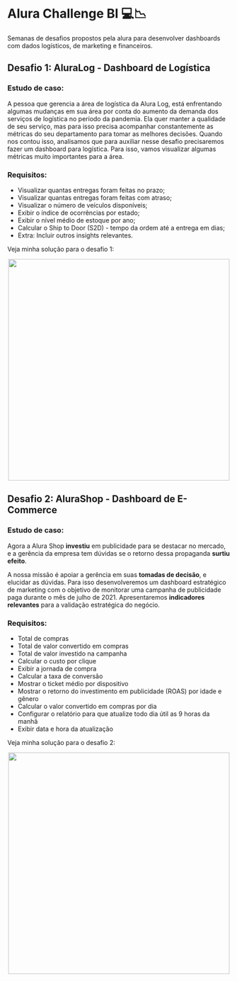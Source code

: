 # Alura Challenge BI :computer::chart_with_downwards_trend:

Semanas de desafios propostos pela alura para desenvolver dashboards com dados logísticos, de marketing e financeiros.

## 

## Desafio 1: AluraLog - Dashboard de Logística

### 

### Estudo de caso:

A pessoa que gerencia a área de logística da Alura Log, está  enfrentando algumas mudanças em sua área por conta do aumento da demanda dos serviços de logística no período da pandemia. Ela quer manter a  qualidade de seu serviço, mas para isso precisa acompanhar  constantemente as métricas do seu departamento para tomar as melhores  decisões. Quando nos contou isso, analisamos que para auxiliar nesse  desafio precisaremos fazer um dashboard para logística. Para isso, vamos visualizar algumas métricas muito importantes para a área.

### 

### Requisitos:

- Visualizar quantas entregas foram feitas no prazo;
- Visualizar quantas entregas foram feitas com atraso;
- Visualizar o número de veículos disponíveis;
- Exibir o índice de ocorrências por estado;
- Exibir o nível médio de estoque por ano;
- Calcular o Ship to Door (S2D) - tempo da ordem até a entrega em dias;
- Extra: Incluir outros insights relevantes.

Veja minha solução para o desafio 1:

<p align="center">
  <a href="https://github.com/MateLima/alura-challengeBI/tree/main/Desafio%201%20-%20AlulaLog"><img src="https://user-images.githubusercontent.com/91086296/135206469-adf33a21-1714-49e1-89f4-cf684a3b4397.png" width="500" position="center"/></a>
</p>


## Desafio 2: AluraShop - Dashboard de E-Commerce

### Estudo de caso:

Agora a Alura Shop **investiu** em publicidade para se destacar no mercado, e a gerência da empresa tem dúvidas se o retorno dessa propaganda **surtiu efeito**.

A nossa missão é apoiar a gerência em suas **tomadas de decisão**, e elucidar as dúvidas. Para isso desenvolveremos um dashboard  estratégico de marketing com o objetivo de monitorar uma campanha de  publicidade paga durante o mês de julho de 2021. Apresentaremos **indicadores relevantes** para a validação estratégica do negócio.

### Requisitos:

<ul>
    <li>Total de compras</li>
    <li>Total de valor convertido em compras</li>
    <li>Total de valor investido na campanha</li>
    <li>Calcular o custo por clique</li>
    <li>Exibir a jornada de compra</li>
    <li>Calcular a taxa de conversão</li>
    <li>Mostrar o ticket médio por dispositivo</li>
    <li>Mostrar o retorno do investimento em publicidade (ROAS) por idade e gênero</li>
    <li>Calcular o valor convertido em compras por dia</li>
    <li>Configurar o relatório para que atualize todo dia útil as 9 horas da manhã</li>
    <li>Exibir data e hora da atualização</li>
</ul>



Veja minha solução para o desafio 2:


<p align="center">
  <a href="https://github.com/MateLima/alura-challengeBI/tree/main/Desafio%202%20-%20AluraShop"><img src="https://user-images.githubusercontent.com/91086296/143540786-9f27c264-421b-4c02-91c9-cf98518a30eb.png" width="500" position="center"/></a>
</p>
